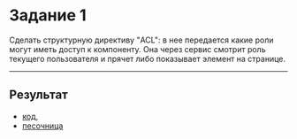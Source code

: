 # Задание 1

Сделать структурную директиву "ACL": в нее передается какие роли могут иметь доступ к компоненту. Она через сервис смотрит роль текущего пользователя и прячет либо показывает элемент на странице.

___

## Результат
- [код](https://github.com/chekit/hw-ng-pro/blob/master/task1/src/app/utils/acl.directive.ts), 
- [песочница](https://stackblitz.com/edit/angular-acl?file=src%2Fapp%2Facl.directive.ts)
